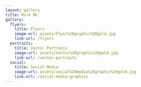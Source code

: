 ```yaml
---
layout: gallery
title: Hire Me
gallery:
  flyers:
    title: Flyers
    image-url: assets/Flyer%20graphic%20gold.jpg
    link-url: /flyers
  portraits:
    title: Vector Portraits
    image-url: assets/Vector%20graphic%20gold.jpg
    link-url: /vector-portraits
  social:
    title: Social Media
    image-url: assets/social%20media%20graphic%20gold.jpg
    link-url: /social-media-graphics
---
```

